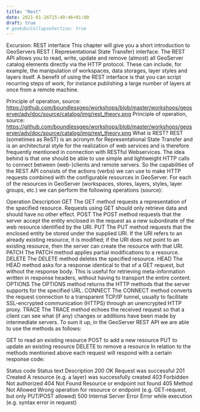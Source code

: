 ```yaml
---
title: "Rest"
date: 2021-01-26T15:49:46+01:00
draft: true
# geekdocCollapseSection: true
---
```


Excursion: REST interface
This chapter will give you a short introduction to GeoServers REST ( Representational State Transfer) interface. The REST API allows you to read, write, update and remove (almost) all GeoServer catalog elements directly via the HTTP protocol. These can include, for example, the manipulation of workspaces, data storages, layer styles and layers itself. A benefit of using the REST interface is that you can script recurring steps of work, for instance publishing a large number of layers at once from a remote machine.

Principle of operation, source: https://github.com/boundlessgeo/workshops/blob/master/workshops/geoserver/adv/doc/source/catalog/img/rest_theory.png
Principle of operation, source: https://github.com/boundlessgeo/workshops/blob/master/workshops/geoserver/adv/doc/source/catalog/img/rest_theory.png
What is REST?
REST (sometimes as ReST) is an acronym for Representational State Transfer and is an architectural style for the realization of web services and is therefore frequently mentioned in connection with RESTful Webservices. The idea behind is that one should be able to use simple and lightweight HTTP calls to connect between (web-)clients and remote servers. So the capabilities of the REST API consists of the actions (verbs) we can use to make HTTP requests combined with the configurable resources in GeoServer. For each of the resources in GeoServer (workspaces, stores, layers, styles, layer groups, etc.) we can perform the following operations (source):

Operation	Description
GET	The GET method requests a representation of the specified resource. Requests using GET should only retrieve data and should have no other effect.
POST	The POST method requests that the server accept the entity enclosed in the request as a new subordinate of the web resource identified by the URI.
PUT	The PUT method requests that the enclosed entity be stored under the supplied URI. If the URI refers to an already existing resource, it is modified; if the URI does not point to an existing resource, then the server can create the resource with that URI.
PATCH	The PATCH method applies partial modifications to a resource.
DELETE	The DELETE method deletes the specified resource.
HEAD	The HEAD method asks for a response identical to that of a GET request, but without the response body. This is useful for retrieving meta-information written in response headers, without having to transport the entire content.
OPTIONS	The OPTIONS method returns the HTTP methods that the server supports for the specified URL.
CONNECT	The CONNECT method converts the request connection to a transparent TCP/IP tunnel, usually to facilitate SSL-encrypted communication (HTTPS) through an unencrypted HTTP proxy.
TRACE	The TRACE method echoes the received request so that a client can see what (if any) changes or additions have been made by intermediate servers.
To sum it up, in the GeoServer REST API we are able to use the methods as follows:

GET to read an existing resource
POST to add a new resource
PUT to update an existing resource
DELETE to remove a resource
In relation to the methods mentioned above each request will respond with a certain response code:

Status code	Status text	Description
200	OK	Request was successful
201	Created	A resource (e.g. a layer) was successfully created
403	Forbidden	Not authorized
404	Not Found	Resource or endpoint not found
405	Method Not Allowed	Wrong operation for resource or endpoint (e.g. GET-request, but only PUT/POST allowed)
500	Internal Server Error	Error while execution (e.g. syntax error in request)